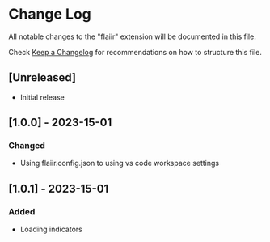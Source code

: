 # Change Log

All notable changes to the "flaiir" extension will be documented in this file.

Check [Keep a Changelog](http://keepachangelog.com/) for recommendations on how to structure this file.

## [Unreleased]

- Initial release

## [1.0.0] - 2023-15-01

### Changed

- Using flaiir.config.json to using vs code workspace settings

## [1.0.1] - 2023-15-01

### Added

- Loading indicators
